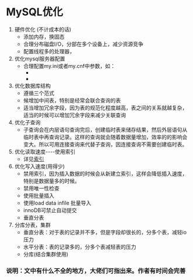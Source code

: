 # MySQL优化

1. 硬件优化 (不计成本的话)
    + 添加内存，换固态
    + 合理分布磁盘I/O，分部在多个设备上，减少资源竞争
    + 配置线程多的处理器，
2. 优化mysql服务器配置
    + 合理配置my.ini或者my.cnf中参数，如：
        + [](img/001.png)
        + [](img/002.png)
3. 优化数据库结构
    + 遵循三个范式
    + 候增加中间表，特别是经常会联合查询的表
    + 适当增加冗余字段，因为表的规范化程度越高，表之间的关系就越复杂，适当的时候可以增加冗余字段来减少关联查询
4. 优化子查询
    + 子查询会在内层语句查询完后，创建临时表来储存结果，然后外层语句从临时表中再查询记录。这样的查询就会随着数据量增加，效率的的影响会变大。所以可用连接查询来代替子查询，因连接查询不需要创建临时表。
5. 优化读取速度----使用索引
    + 详见[索引](mysql索引.md)
6. 优化写入速度(用得少)
    + 禁用索引，因为插入数据的时候会从新建立索引，这样会降低插入速度，特别是数据量多的时候。
    + 禁用唯一性检查
    + 使用批量插入
    + 使用load data infile 批量导入
    + innoDB可禁止自动提交
    + 垂直分表
7. 分库分表，集群
    + 垂直分表：对于表的记录并不多，但是字段却很长的，分多个表，减轻io压力
    + 水平分表：表的记录多的，分多个表减轻表的压力
    + 分库(结合集群使用)

### 说明：文中有什么不全的地方，大佬们可指出来。作者有时间会完善
